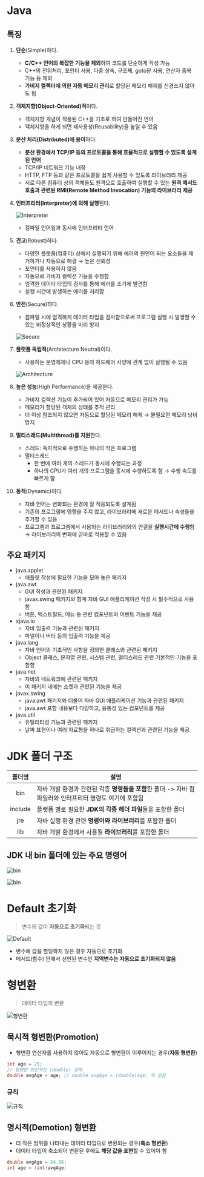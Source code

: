 # Java
## 특징

1. **단순**(Simple)하다.
    - **C/C++ 언어의 복잡한 기능을 제외**하여 코드를 단순하게 작성 가능
    - C++의 전위처리, 포인터 사용, 다중 상속, 구조체, goto문 사용, 연산자 중복 기능 등 제외
    - **가비지 컬렉터에 의한 자동 메모리 관리**로 할당된 메모리 해제를 신경쓰지 않아도 됨
2. **객체지향(Object-Oriented)적**이다.
    - 객체지향 개념이 적용된 C++을 기초로 하여 만들어진 언어
    - 객체지향을 하게 되면 재사용성(Reusability)을 높일 수 있음
3. **분산 처리(Distributed)에 용이**하다.
    - **분산 환경에서 TCP/IP 등의 프로토콜을 통해 효율적으로 실행할 수 있도록 설계된 언어**
    - TCP/IP 네트워크 기능 내장
    - HTTP, FTP 등과 같은 프로토콜을 쉽게 사용할 수 있도록 라이브러리 제공
    - 서로 다른 컴퓨터 상의 객체들도 원격으로 호출하여 실행할 수 있는 **원격 메서드 호출과 관련된 RMI(Remote Method Invocation) 기능의 라이브러리 제공**
4. **인터프리터(Interpreter)에 의해 실행**된다.

    ![Interpreter](./images/Interpreter.png)

    - 컴파일 언어임과 동시에 인터프리터 언어
5. **견고**(Robust)하다.
    - 다양한 플랫폼(컴퓨터) 상에서 실행되기 위해 에러의 원인이 되는 요소들을 제거하거나 자동으로 해결 → 높은 신뢰성
    - 포인터를 사용하지 않음
    - 자동으로 가비지 컬렉션 기능을 수행함
    - 엄격한 데이터 타입의 검사를 통해 에러를 조기에 발견함
    - 실행 시간에 발생하는 에러를 처리함
6. **안전**(Secure)하다.
    - 컴파일 시에 엄격하게 데이터 타입을 검사함으로써 프로그램 실행 시 발생할 수 있는 비정상적인 상황을 미리 방지

    ![Secure](./images/Secure.png)

7. **플랫폼 독립적**(Architecture Neutral)이다.
    - 사용하는 운영체제나 CPU 등의 하드웨어 사양에 관계 없이 실행될 수 있음

    ![Architecture](./images/Architecture.png)

8. **높은 성능**(High Performance)을 제공한다.
    - 가비지 컬렉션 기능이 추가되어 있어 자동으로 메모리 관리가 가능
    - 메모리가 할당된 객체의 상태를 추적 관리
    - 더 이상 참조되지 않으면 자동으로 할당된 메모리 해제 → 불필요한 메모리 낭비 방지
9. **멀티스레드(Multithread)를 지원**한다.
    - 스레드: 독자적으로 수행하는 하나의 작은 프로그램
    - 멀티스레드
        - 한 번에 여러 개의 스레드가 동시에 수행되는 과정
        - 하나의 CPU가 여러 개의 프로그램을 동시에 수행하도록 함 → 수행 속도를 빠르게 함
10. **동적**(Dynamic)이다.
    - 자바 언어는 변화되는 환경에 잘 적응되도록 설계됨
    - 기존의 프로그램에 영향을 주지 않고, 라이브러리에 새로운 메서드나 속성들을 추가할 수 있음
    - 프로그램과 프로그램에서 사용되는 라이브러리와의 연결을 **실행시간에 수행**함 → 라이브러리의 변화에 곧바로 적용할 수 있음

## 주요 패키지

- java.applet
    - 애플릿 작성에 필요한 기능을 모아 놓은 패키지
- java.awt
    - GUI 작성과 관련된 패키지
    - javax.swing 패키지와 함계 자바 GUI 애플리케이션 작성 시 필수적으로 사용함
    - 버튼, 텍스트필드, 메뉴 등 관련 컴포넌트와 이벤트 기능을 제공
- xjava.io
    - 자바 입출력 기능과 관련된 패키지
    - 파일이나 버터 등의 입출력 기능을 제공
- java.lang
    - 자바 언어의 기초적인 사항을 정의한 클래스와 관련된 패키지
    - Object 클래스, 문자열 관련, 시스템 관련, 멀티스레드 관련 기본적인 기능을 포함함
- java.net
    - 자바의 네트워크에 관련된 패키지
    - 이 패키지 내에는 소켓과 관련된 기능을 제공
- javax.swing
    - java.awt 패키지와 더불어 자바 GUI 애플리케이션 기능과 관련된 패키지
    - java.awt 포함 내용보다 다양하고, 융통성 있는 컴포넌트를 제공
- java.util
    - 유틸리티성 기능과 관련된 패키지
    - 날짜 표현이나 여러 자료형을 하나로 취급하는 컬렉션과 관련된 기능을 제공

# JDK 폴더 구조

|폴더명|설명|
|:-:|-|
|bin|자바 개발 환경과 관련된 각종 **명령들을 포함**한 폴더 -> 자바 컴파일러와 인터프리터 명령도 여기에 포함됨|
|include|플랫폼 별로 필요한 **JDK의 각종 헤더 파일**들을 포함한 폴더|
|jre|자바 실행 환경 관련 **명령어와 라이브러리**를 포함한 폴더|
|lib|자바 개발 환경에서 사용될 **라이브러리**를 포함한 폴더|

## JDK 내 bin 폴더에 있는 주요 명령어

![bin](./images/bin1.png)

![bin](./images/bin2.png)

# Default 초기화

> 변수의 값이 **자동으로 초기화**되는 것

![Default](./images/Default.png)

- 변수에 값을 할당하지 않은 경우 자동으로 초기화
- 메서드(함수) 안에서 선언된 변수인 **지역변수는 자동으로 초기화되지 않음**

# 형변환

> 데이터 타입의 변환

![형변환](./images/형변환.png)

## 묵시적 형변환(Promotion)

- 형변환 연산자를 사용하지 않아도 자동으로 형변환이 이루어지는 경우(**자동 형변환**)

```java
int age = 25;
// 형변환 연산자인 (double) 생략
double avgAge = age; // double avgAge = (double)age; 와 같음
```

### 규칙

![규칙](./images/규칙.png)

## 명시적(Demotion) 형변환

- 더 작은 범위를 나타내는 데이터 타입으로 변환되는 경우(**축소 형변환**)
- 데이터 타입이 축소되어 변환된 후에도 **해당 값을 표현**할 수 있어야 함

```java
double avgAge = 24.56;
int age = (int)avgAge;
```
